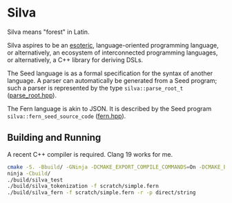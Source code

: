 # Silva

Silva means "forest" in Latin.

Silva aspires to be an [esoteric](https://en.wikipedia.org/wiki/Esoteric_programming_language),
language-oriented programming language, or alternatively, an ecosystem of interconnected programming
languages, or alternatively, a C++ library for deriving DSLs.

The Seed language is as a formal specification for the syntax of another language. A parser can
automatically be generated from a Seed program; such a parser is represented by the type
`silva::parse_root_t` ([parse_root.hpp](src/parse_root.hpp)).

The Fern language is akin to JSON. It is described by the Seed program
`silva::fern_seed_source_code` ([fern.hpp](src/fern.hpp)).


## Building and Running

A recent C++ compiler is required. Clang 19 works for me.

```bash
cmake -S. -Bbuild/ -GNinja -DCMAKE_EXPORT_COMPILE_COMMANDS=On -DCMAKE_BUILD_TYPE=Debug -DCMAKE_CXX_COMPILER=clang++ -DCMAKE_C_COMPILER=clang
ninja -Cbuild/
./build/silva_test
./build/silva_tokenization -f scratch/simple.fern
./build/silva_fern -f scratch/simple.fern -r -p direct/string
```
